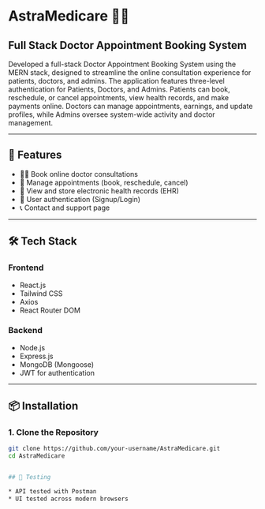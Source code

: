 # AstraMedicare 🏥💊

## Full Stack Doctor Appointment Booking System

Developed a full-stack Doctor Appointment Booking System using the MERN stack, designed to streamline the online consultation experience for patients, doctors, and admins. The application features three-level authentication for Patients, Doctors, and Admins. Patients can book, reschedule, or cancel appointments, view health records, and make payments online. Doctors can manage appointments, earnings, and update profiles, while Admins oversee system-wide activity and doctor management.

---

## 🚀 Features

- 🧑‍⚕️ Book online doctor consultations
- 📅 Manage appointments (book, reschedule, cancel)
- 📁 View and store electronic health records (EHR)
- 🔐 User authentication (Signup/Login)
- 📞 Contact and support page

---

## 🛠️ Tech Stack

### Frontend
- React.js
- Tailwind CSS 
- Axios
- React Router DOM

### Backend
- Node.js
- Express.js
- MongoDB (Mongoose)
- JWT for authentication

---

## 📦 Installation

### 1. Clone the Repository

```bash
git clone https://github.com/your-username/AstraMedicare.git
cd AstraMedicare


## 🧪 Testing

* API tested with Postman
* UI tested across modern browsers

